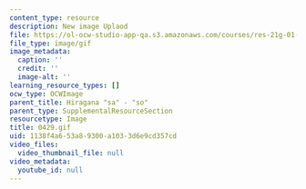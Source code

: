 ```yaml
---
content_type: resource
description: New image Uplaod
file: https://ol-ocw-studio-app-qa.s3.amazonaws.com/courses/res-21g-01-kana-spring-2010/1138f4a653a89300a1033d6e9cd357cd_0429.gif
file_type: image/gif
image_metadata:
  caption: ''
  credit: ''
  image-alt: ''
learning_resource_types: []
ocw_type: OCWImage
parent_title: Hiragana "sa" - "so"
parent_type: SupplementalResourceSection
resourcetype: Image
title: 0429.gif
uid: 1138f4a6-53a8-9300-a103-3d6e9cd357cd
video_files:
  video_thumbnail_file: null
video_metadata:
  youtube_id: null
---
```

